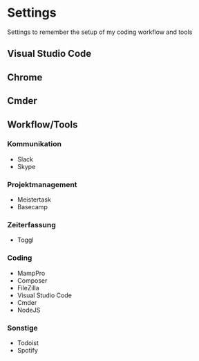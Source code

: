 # Settings
Settings to remember the setup of my coding workflow and tools

## Visual Studio Code

## Chrome

## Cmder

## Workflow/Tools

### Kommunikation
- Slack
- Skype

### Projektmanagement
- Meistertask
- Basecamp

### Zeiterfassung
- Toggl

### Coding
- MampPro
- Composer
- FileZilla
- Visual Studio Code
- Cmder
- NodeJS

### Sonstige
- Todoist
- Spotify
